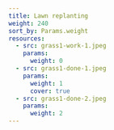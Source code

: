 ```yaml
---
title: Lawn replanting
weight: 240
sort_by: Params.weight
resources:
  - src: grass1-work-1.jpeg
    params:
      weight: 0
  - src: grass1-done-1.jpeg
    params:
      weight: 1
      cover: true
  - src: grass1-done-2.jpeg
    params:
      weight: 2
---
```

